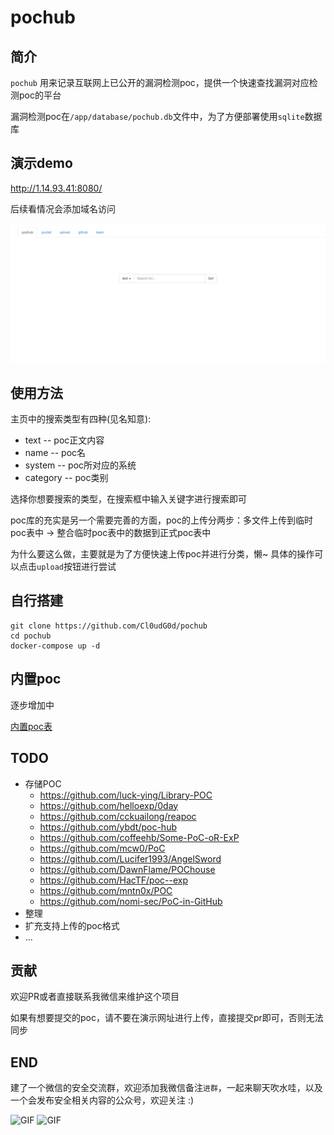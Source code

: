 # pochub

## 简介
`pochub` 用来记录互联网上已公开的漏洞检测poc，提供一个快速查找漏洞对应检测poc的平台

漏洞检测poc在`/app/database/pochub.db`文件中，为了方便部署使用`sqlite`数据库
## 演示demo
http://1.14.93.41:8080/

后续看情况会添加域名访问

![](./img/run.png)

## 使用方法
主页中的搜索类型有四种(见名知意):
+ text     -- poc正文内容
+ name     -- poc名
+ system   -- poc所对应的系统
+ category -- poc类别

选择你想要搜索的类型，在搜索框中输入关键字进行搜索即可

poc库的充实是另一个需要完善的方面，poc的上传分两步：多文件上传到临时poc表中 -> 整合临时poc表中的数据到正式poc表中

为什么要这么做，主要就是为了方便快速上传poc并进行分类，懒~ 具体的操作可以点击`upload`按钮进行尝试

## 自行搭建

```
git clone https://github.com/Cl0udG0d/pochub
cd pochub
docker-compose up -d 
```

## 内置poc
逐步增加中

[内置poc表](Pocs.md)

## TODO
+ 存储POC
  + https://github.com/luck-ying/Library-POC
  + https://github.com/helloexp/0day
  + https://github.com/cckuailong/reapoc
  + https://github.com/ybdt/poc-hub
  + https://github.com/coffeehb/Some-PoC-oR-ExP
  + https://github.com/mcw0/PoC
  + https://github.com/Lucifer1993/AngelSword
  + https://github.com/DawnFlame/POChouse
  + https://github.com/HacTF/poc--exp
  + https://github.com/mntn0x/POC
  + https://github.com/nomi-sec/PoC-in-GitHub
+ 整理
+ 扩充支持上传的poc格式
+ ...

## 贡献
欢迎PR或者直接联系我微信来维护这个项目

如果有想要提交的poc，请不要在演示网址进行上传，直接提交pr即可，否则无法同步

## END 
 
建了一个微信的安全交流群，欢迎添加我微信备注`进群`，一起来聊天吹水哇，以及一个会发布安全相关内容的公众号，欢迎关注 :)
 
<div>
    <img  alt="GIF" src="https://springbird.oss-cn-beijing.aliyuncs.com/img/mmqrcode1632325540724.png"  width="280px" />
    <img  alt="GIF" src="https://springbird.oss-cn-beijing.aliyuncs.com/img/qrcode_for_gh_cead8e1080d6_344.jpg"  width="280px" />
</div>
